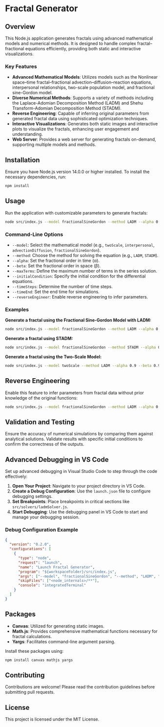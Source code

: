 # Fractal Generator

## Overview

This Node.js application generates fractals using advanced mathematical models and numerical methods. It is designed to handle complex fractal–fractional equations efficiently, providing both static and interactive visualizations.

### Key Features

- **Advanced Mathematical Models**: Utilizes models such as the Nonlinear space–time fractal–fractional advection–diffusion–reaction equations, interpersonal relationships, two-scale population model, and fractional sine-Gordon model.
- **Diverse Numerical Methods**: Supports a variety of methods including the Laplace-Adomian Decomposition Method (LADM) and Shehu Transform-Adomian Decomposition Method (STADM).
- **Reverse Engineering**: Capable of inferring original parameters from generated fractal data using sophisticated optimization techniques.
- **Interactive Visualizations**: Generates both static images and interactive plots to visualize the fractals, enhancing user engagement and understanding.
- **Web Server**: Provides a web server for generating fractals on-demand, supporting multiple models and methods.

## Installation

Ensure you have Node.js version 14.0.0 or higher installed. To install the necessary dependencies, run:

```bash
npm install
```

## Usage

Run the application with customizable parameters to generate fractals:

```bash
node src/index.js --model fractionalSineGordon --method LADM --alpha 0.9 --beta 0.9 --maxTerms 10
```

### Command-Line Options

- `--model`: Select the mathematical model (e.g., `twoScale`, `interpersonal`, `advectionDiffusion`, `fractionalSineGordon`).
- `--method`: Choose the method for solving the equation (e.g., `LADM`, `STADM`).
- `--alpha`: Set the fractional order in time (α).
- `--beta`: Set the fractional order in space (β).
- `--maxTerms`: Define the maximum number of terms in the series solution.
- `--initialCondition`: Specify the initial condition for the differential equations.
- `--timeSteps`: Determine the number of time steps.
- `--timeEnd`: Set the end time for simulations.
- `--reverseEngineer`: Enable reverse engineering to infer parameters.

### Examples

**Generate a fractal using the Fractional Sine-Gordon Model with LADM:**

```bash
node src/index.js --model fractionalSineGordon --method LADM --alpha 0.9 --beta 0.9 --maxTerms 10
```

**Generate a fractal using STADM:**

```bash
node src/index.js --model fractionalSineGordon --method STADM --alpha 0.9 --beta 0.9 --maxTerms 10
```

**Generate a fractal using the Two-Scale Model:**

```bash
node src/index.js --model twoScale --method LADM --alpha 0.9 --beta 0.9 --maxTerms 10
```

## Reverse Engineering

Enable this feature to infer parameters from fractal data without prior knowledge of the original functions:

```bash
node src/index.js --model fractionalSineGordon --method LADM --alpha 0.9 --beta 0.9 --maxTerms 10 --reverseEngineer
```

## Validation and Testing

Ensure the accuracy of numerical simulations by comparing them against analytical solutions. Validate results with specific initial conditions to confirm the correctness of the outputs.

## Advanced Debugging in VS Code

Set up advanced debugging in Visual Studio Code to step through the code effectively:

1. **Open Your Project**: Navigate to your project directory in VS Code.
2. **Create a Debug Configuration**: Use the `launch.json` file to configure debugging settings.
3. **Set Breakpoints**: Place breakpoints in critical sections like `src/solvers/ladmSolver.js`.
4. **Start Debugging**: Use the debugging panel in VS Code to start and manage your debugging session.

### Debug Configuration Example

```json
{
  "version": "0.2.0",
  "configurations": [
    {
      "type": "node",
      "request": "launch",
      "name": "Launch Fractal Generator",
      "program": "${workspaceFolder}/src/index.js",
      "args": ["--model", "fractionalSineGordon", "--method", "LADM", "--alpha", "0.9", "--beta", "0.9", "--maxTerms", "10"],
      "skipFiles": ["<node_internals>/**"],
      "console": "integratedTerminal"
    }
  ]
}
```

## Packages

- **Canvas**: Utilized for generating static images.
- **Math.js**: Provides comprehensive mathematical functions necessary for fractal calculations.
- **Yargs**: Facilitates command-line argument parsing.

Install these packages using:

```bash
npm install canvas mathjs yargs
```

## Contributing

Contributions are welcome! Please read the contribution guidelines before submitting pull requests.

## License

This project is licensed under the MIT License.
